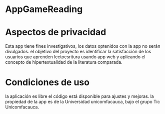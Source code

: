 # AppGameReading
# Aspectos de privacidad

Esta app tiene fines investigativos, los datos optenidos con 
la app no serán divulgados. 
el objetivo del proyecto es identificar la satisfacción de los usuarios que aprenden lectoesritura  usando app web  y aplicando el concepto de hipertextualidad de la literatura comparada.

# Condiciones de uso

la aplicación es libre el código está disponible para ajustes y mejoras. la propiedad de la app es de la Universidad unicomfacauca, bajo el grupo Tic Unicomfacauca.
